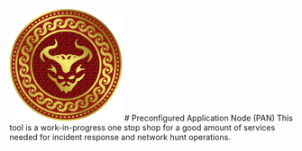 <img src="PAN.png" alt="drawing" width="200"/>
#  Preconfigured Application Node (PAN) 
This tool is a work-in-progress one stop shop for a good amount of services needed for incident response and network hunt operations.
